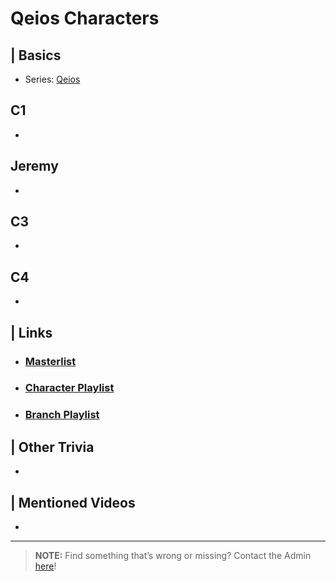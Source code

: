 # Qeios Characters  


## | Basics
- Series: [Qeios](6.Series/Qeios.html)


## C1
- 

## Jeremy
- 

## C3
- 

## C4
- 
 
## | Links  
- ### [Masterlist]()  
- ### [Character Playlist]()  
- ### [Branch Playlist]()  


## | Other Trivia  
-   

## | Mentioned Videos
- []()

----

> **NOTE:** Find something that’s wrong or missing? Contact the Admin [here](chapter_2.html)!